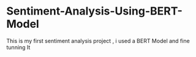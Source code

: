  # Sentiment-Analysis-Using-BERT-Model
This is my first sentiment analysis project , i used a BERT Model and fine tunning It  
   
  
  
        
    
        
        
   
